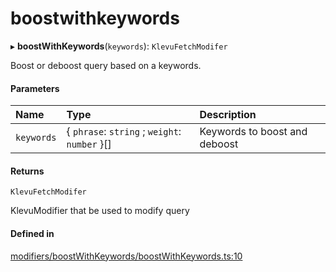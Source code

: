 # boostwithkeywords
      
▸ **boostWithKeywords**(`keywords`): `KlevuFetchModifer`

Boost or deboost query based on a keywords.

#### Parameters

| Name | Type | Description |
| :------ | :------ | :------ |
| `keywords` | { `phrase`: `string` ; `weight`: `number`  }[] | Keywords to boost and deboost |

#### Returns

`KlevuFetchModifer`

KlevuModifier that be used to modify query

#### Defined in

[modifiers/boostWithKeywords/boostWithKeywords.ts:10](https://github.com/klevultd/frontend-sdk/blob/6dc6e86/packages/klevu-core/src/modifiers/boostWithKeywords/boostWithKeywords.ts#L10)

